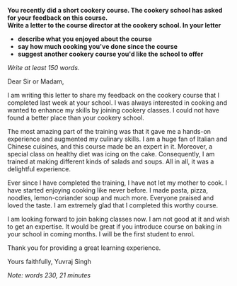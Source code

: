 **You recently did a short cookery course. The cookery school has asked for your feedback on this course.**  
**Write a letter to the course director at the cookery school. In your letter**  
- **describe what you enjoyed about the course**
- **say how much cooking you've done since the course**
- **suggest another cookery course you'd like the school to offer**  

*Write at least 150 words.*     

Dear Sir or Madam,

I am writing this letter to share my feedback on the cookery course that I completed last week at your school. I was always interested in cooking and wanted to enhance my skills by joining cookery classes. I could not have found a better place than your cookery school.

The most amazing part of the training was that it gave me a hands-on experience and augmented my culinary skills. I am a huge fan of Italian and Chinese cuisines, and this course made be an expert in it. Moreover, a special class on healthy diet was icing on the cake. Consequently, I am trained at making different kinds of salads and soups. All in all, it was a delightful experience.

Ever since I have completed the training, I have not let my mother to cook. I have started enjoying cooking like never before. I made pasta, pizza, noodles, lemon-coriander soup and much more. Everyone praised and loved the taste. I am extremely glad that I completed this worthy course.

I am looking forward to join baking classes now. I am not good at it and wish to get an expertise. It would be great if you introduce course on baking in your school in coming months. I will be the first student to enrol.

Thank you for providing a great learning  experience.

Yours faithfully, 
Yuvraj Singh

*Note: words 230, 21 minutes*
